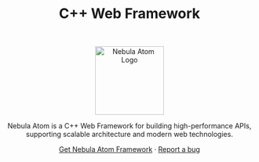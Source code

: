 <h1 align="center">C++ Web Framework</h1><br>

<p align="center">
  <a href="https://nodejs.org/">
    <img src="https://avatars.githubusercontent.com/u/160647534?s=200&v=4" alt="Nebula Atom Logo" height="140">
  </a>
</p>

<p align="center">
  Nebula Atom is a C++ Web Framework for building high-performance APIs, supporting scalable architecture and modern web technologies.
</p>

<p align="center">
  <a href="https://github.com/NebulaAtom/nebula-atom/releases">Get Nebula Atom Framework</a>
  ·
  <a href="https://github.com/NebulaAtom/nebula-atom/issues/new/choose">Report a bug</a>
</p>
